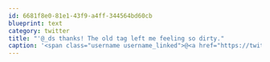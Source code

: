 ```yaml
---
id: 6681f8e0-81e1-43f9-a4ff-344564bd60cb
blueprint: text
category: twitter
title: "'@_ds thanks! The old tag left me feeling so dirty."
caption: '<span class="username username_linked">@<a href="https://twitter.com/_ds" title="Dustin Senos">_ds</a></span> thanks! The old tag left me feeling so dirty.'
---
```

